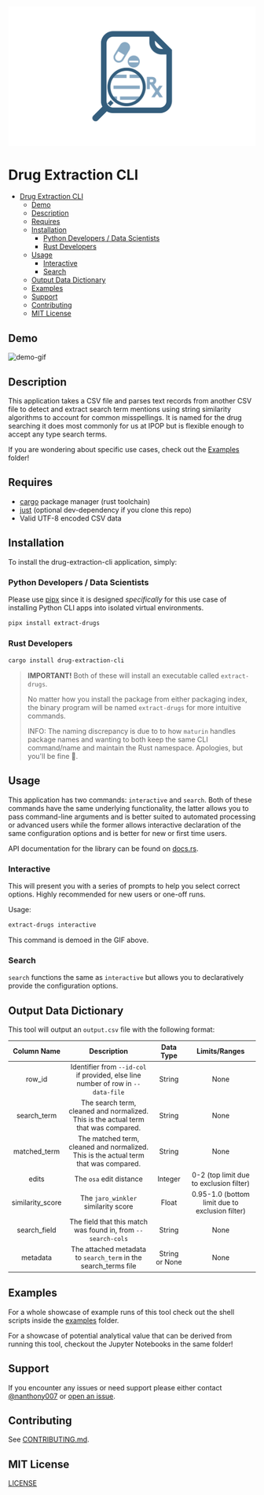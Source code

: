 ![logo](../images/logo.png)

# Drug Extraction CLI

- [Drug Extraction CLI](#drug-extraction-cli)
  - [Demo](#demo)
  - [Description](#description)
  - [Requires](#requires)
  - [Installation](#installation)
    - [Python Developers / Data Scientists](#python-developers--data-scientists)
    - [Rust Developers](#rust-developers)
  - [Usage](#usage)
    - [Interactive](#interactive)
    - [Search](#search)
  - [Output Data Dictionary](#output-data-dictionary)
  - [Examples](#examples)
  - [Support](#support)
  - [Contributing](#contributing)
  - [MIT License](#mit-license)

## Demo

![demo-gif](../images/demo.gif)

## Description

This application takes a CSV file and parses text records from another CSV file to detect and extract search term mentions using string similarity algorithms to account for common misspellings. It is named for the drug searching it does most commonly for us at IPOP but is flexible enough to accept any type search terms.

If you are wondering about specific use cases, check out the [Examples](../examples/) folder!

## Requires

- [cargo](https://doc.rust-lang.org/cargo/getting-started/installation.html) package manager (rust toolchain)
- [just](https://github.com/casey/just) (optional dev-dependency if you clone this repo)
- Valid UTF-8 encoded CSV data

## Installation

To install the drug-extraction-cli application, simply:

### Python Developers / Data Scientists

Please use [pipx](https://pypa.github.io/pipx/) since it is designed *specifically* for this use case of installing Python CLI apps into isolated virtual environments.

```bash
pipx install extract-drugs
```

### Rust Developers

```bash
cargo install drug-extraction-cli
```

> **IMPORTANT!** Both of these will install an executable called `extract-drugs`.
>
> No matter how you install the package from either packaging index, the binary program will be named `extract-drugs` for more intuitive commands.
>
> INFO: The naming discrepancy is due to to how `maturin` handles package names and wanting to both keep the same CLI command/name and maintain the Rust namespace. Apologies, but you'll be fine 🙂.

## Usage

This application has two commands: `interactive` and `search`. Both of these commands have the same underlying functionality, the latter allows you to pass command-line arguments and is better suited to automated processing or advanced users while the former allows interactive declaration of the same configuration options and is better for new or first time users.

API documentation for the library can be found on [docs.rs](https://docs.rs/crate/drug-extraction-cli/latest).

### Interactive

This will present you with a series of prompts to help you select correct options. Highly recommended for new users or one-off runs.

Usage:

```bash
extract-drugs interactive
```

This command is demoed in the GIF above.

### Search

`search` functions the same as `interactive` but allows you to declaratively provide the configuration options.

## Output Data Dictionary

This tool will output an `output.csv` file with the following format:

|   Column Name    |                                     Description                                      |   Data Type    |                  Limits/Ranges                   |
| :--------------: | :----------------------------------------------------------------------------------: | :------------: | :----------------------------------------------: |
|      row_id      |   Identifier from `--id-col` if provided, else line number of row in `--data-file`   |     String     |                       None                       |
|   search_term    | The search term, cleaned and normalized. This is the actual term that was compared.  |     String     |                       None                       |
|   matched_term   | The matched term, cleaned and normalized. This is the actual term that was compared. |     String     |                       None                       |
|      edits       |                               The `osa` edit distance                                |    Integer     |     0-2 (top limit due to exclusion filter)      |
| similarity_score |                         The `jaro_winkler` similarity score                          |     Float      | 0.95-1.0  (bottom limit due to exclusion filter) |
|   search_field   |             The field that this match was found in, from `--search-cols`             |     String     |                       None                       |
|     metadata     |           The attached metadata to `search_term` in the search_terms file            | String or None |                       None                       |

## Examples

For a whole showcase of example runs of this tool check out the shell scripts inside the [examples](../examples/) folder.

For a showcase of potential analytical value that can be derived from running this tool, checkout the Jupyter Notebooks in the same folder!

## Support

If you encounter any issues or need support please either contact [@nanthony007](<[github.com/](https://github.com/nanthony007)>) or [open an issue](https://github.com/UK-IPOP/drug-extraction/issues/new).

## Contributing

See [CONTRIBUTING.md](CONTRIBUTING.md).

## MIT License

[LICENSE](../LICENSE)
